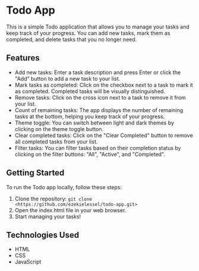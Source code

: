 # Todo App

This is a simple Todo application that allows you to manage your tasks and keep track of your progress. You can add new tasks, mark them as completed, and delete tasks that you no longer need.

## Features

- Add new tasks: Enter a task description and press Enter or click the "Add" button to add a new task to your list.
- Mark tasks as completed: Click on the checkbox next to a task to mark it as completed. Completed tasks will be visually distinguished.
- Remove tasks: Click on the cross icon next to a task to remove it from your list.
- Count of remaining tasks: The app displays the number of remaining tasks at the bottom, helping you keep track of your progress.
- Theme toggle: You can switch between light and dark themes by clicking on the theme toggle button.
- Clear completed tasks: Click on the "Clear Completed" button to remove all completed tasks from your list.
- Filter tasks: You can filter tasks based on their completion status by clicking on the filter buttons: "All", "Active", and "Completed".

## Getting Started

To run the Todo app locally, follow these steps:

1. Clone the repository: `git clone <https://github.com/ezekielessel/todo-app.git>`
2. Open the index.html file in your web browser.
3. Start managing your tasks!

## Technologies Used

- HTML
- CSS
- JavaScript
